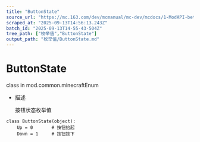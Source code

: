 ```yaml
---
title: "ButtonState"
source_url: "https://mc.163.com/dev/mcmanual/mc-dev/mcdocs/1-ModAPI-beta/%E6%9E%9A%E4%B8%BE%E5%80%BC/ButtonState.html"
scraped_at: "2025-09-13T14:56:13.243Z"
batch_id: "2025-09-13T14-55-43-504Z"
tree_path: ["枚举值","ButtonState"]
output_path: "枚举值/ButtonState.md"
---
```


#  ButtonState

class in mod.common.minecraftEnum

*   描述
    
    按钮状态枚举值
    

```
class ButtonState(object):
	Up = 0		 # 按钮抬起
	Down = 1	 # 按钮按下


```